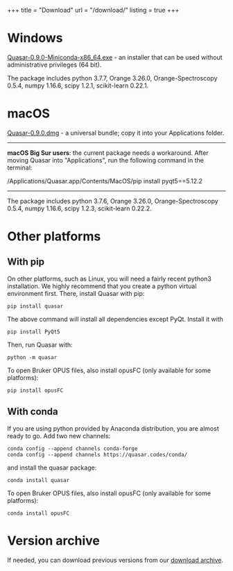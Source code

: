 +++
title = "Download"
url = "/download/"
listing = true
+++

Windows
=======

[Quasar-0.9.0-Miniconda-x86_64.exe](https://download.biolab.si/download/files/quasar/Quasar-0.9.0-Miniconda-x86_64.exe) - an
installer that can be used without administrative privileges (64 bit).

The package includes python 3.7.7,
Orange 3.26.0, Orange-Spectroscopy 0.5.4, numpy 1.16.6,
scipy 1.2.1, scikit-learn 0.22.1.

macOS
=====

[Quasar-0.9.0.dmg](https://download.biolab.si/download/files/quasar/Quasar-0.9.0.dmg) - a universal
bundle; copy it into your Applications folder.

---

**macOS Big Sur users**: the current package needs a workaround. After moving Quasar into "Applications", run the following command in the terminal:

<p style="max-width: 50rem;">/Applications/Quasar.app/Contents/MacOS/pip install pyqt5==5.12.2</p>

---

The package includes python 3.7.6,
Orange 3.26.0, Orange-Spectroscopy 0.5.4, numpy 1.16.6,
scipy 1.2.3, scikit-learn 0.22.2.


Other platforms
===============

With pip
--------

On other platforms, such as Linux, you will need a fairly recent python3 installation.
We highly recommend that you create a python virtual environment first. 
There, install Quasar with pip:

    pip install quasar
    
The above command will install all dependencies except PyQt. Install it with

    pip install PyQt5

Then, run Quasar with:

    python -m quasar

To open Bruker OPUS files, also install opusFC (only available for some platforms):

    pip install opusFC

With conda
----------

If you are using python provided by Anaconda distribution, you are almost ready to go.
Add two new channels:

    conda config --append channels conda-forge
    conda config --append channels https://quasar.codes/conda/

and install the quasar package:

    conda install quasar

To open Bruker OPUS files, also install opusFC (only available for some platforms):

    conda install opusFC

Version archive
===============

If needed, you can download previous versions from our [download archive](https://download.biolab.si/download/files/quasar/).
